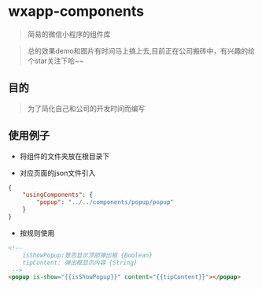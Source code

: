 # wxapp-components

> 简易的微信小程序的组件库

> 总的效果demo和图片有时间马上搞上去,目前正在公司搬砖中，有兴趣的给个star关注下哈~~

## 目的
> 为了简化自己和公司的开发时间而编写

## 使用例子

- 将组件的文件夹放在根目录下


- 对应页面的json文件引入

```json
{
	"usingComponents": {
		"popup": "../../components/popup/popup"
	}
}
```

- 按规则使用
```html
<!-- 
	isShowPopup:是否显示顶部弹出框 {Boolean}
	tipContent: 弹出框显示内容 {String} 
 -->
<popup is-show="{{isShowPopup}}" content="{{tipContent}}"></popup>
```

